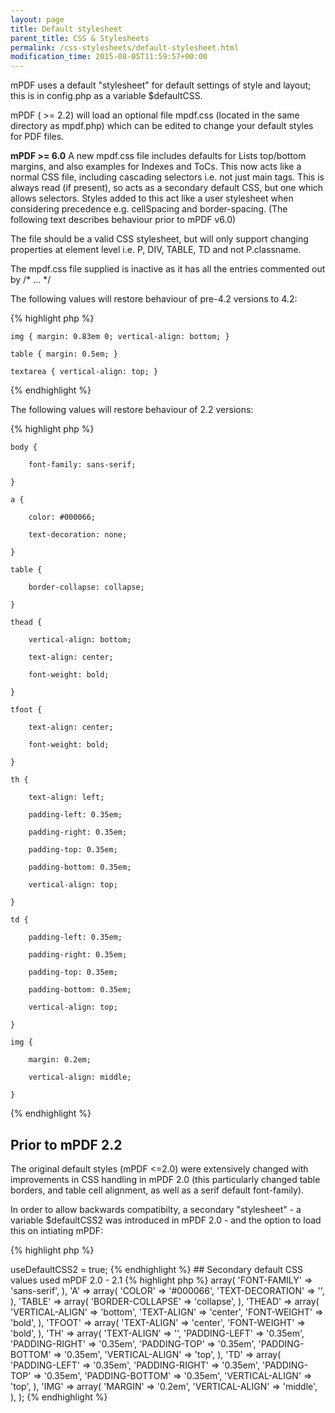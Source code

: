 ```yaml
---
layout: page
title: Default stylesheet
parent_title: CSS & Stylesheets
permalink: /css-stylesheets/default-stylesheet.html
modification_time: 2015-08-05T11:59:57+00:00
---
```


mPDF uses a default "stylesheet" for default settings of style and layout; this is in <span class="filename">config.php</span> as a variable <span class="parameter">$defaultCSS</span>.

mPDF ( >= 2.2) will load an optional file <span class="filename">mpdf.css</span> (located in the same directory as <span class="filename">mpdf.php</span>) which can be edited to change your default styles for PDF files.

**mPDF >= 6.0** A new mpdf.css file includes defaults for Lists top/bottom margins, and also examples for Indexes and ToCs. This now acts like a normal CSS file, including cascading selectors i.e. not just main tags. This is always read (if present), so acts as a secondary default CSS, but one which allows selectors. Styles added to this act like a user stylesheet when considering precedence e.g. cellSpacing and border-spacing. (The following text describes behaviour prior to mPDF v6.0)

The file should be a valid CSS stylesheet, but will only support changing properties at element level i.e. P, DIV, TABLE, TD and not P.classname.

The mpdf.css file supplied is inactive as it has all the entries commented out by /* ... */

The following values will restore behaviour of pre-4.2 versions to 4.2:

{% highlight php %}

    img { margin: 0.83em 0; vertical-align: bottom; }

    table { margin: 0.5em; }

    textarea { vertical-align: top; }
{% endhighlight %}

The following values will restore behaviour of 2.2 versions:

{% highlight php %}

    body {

        font-family: sans-serif;

    }

    a {

        color: #000066;

        text-decoration: none;

    }

    table {

        border-collapse: collapse;

    }

    thead {

        vertical-align: bottom;

        text-align: center;

        font-weight: bold;

    }

    tfoot {

        text-align: center;

        font-weight: bold;

    }

    th {

        text-align: left;

        padding-left: 0.35em;

        padding-right: 0.35em;

        padding-top: 0.35em;

        padding-bottom: 0.35em;

        vertical-align: top;

    }

    td {

        padding-left: 0.35em;

        padding-right: 0.35em;

        padding-top: 0.35em;

        padding-bottom: 0.35em;

        vertical-align: top;

    }

    img {

        margin: 0.2em;

        vertical-align: middle;

    }
{% endhighlight %}

## Prior to mPDF 2.2

The original default styles (mPDF <=2.0) were extensively changed with improvements in CSS handling in mPDF 2.0 (this particularly changed table borders, and table cell alignment, as well as a serif default font-family).

In order to allow backwards compatibilty, a secondary "stylesheet" - a variable $defaultCSS2 was introduced in mPDF 2.0 - and the option to load this on intiating mPDF:

{% highlight php %}
<?php

$mpdf->useDefaultCSS2 = true;
{% endhighlight %}

## Secondary default CSS values used mPDF 2.0 - 2.1

{% highlight php %}
<?php

var $defaultCSS2 = array(

    'BODY' => array(

        'FONT-FAMILY' => 'sans-serif',

    ),

    'A' => array(

        'COLOR' => '#000066',

        'TEXT-DECORATION' => '',

    ),

    'TABLE' => array(

        'BORDER-COLLAPSE' => 'collapse',

    ),

    'THEAD' => array(

        'VERTICAL-ALIGN' => 'bottom',

        'TEXT-ALIGN' => 'center',

        'FONT-WEIGHT' => 'bold',

    ),

    'TFOOT' => array(

        'TEXT-ALIGN' => 'center',

        'FONT-WEIGHT' => 'bold',

    ),

    'TH' => array(

        'TEXT-ALIGN' => '',

        'PADDING-LEFT' => '0.35em',

        'PADDING-RIGHT' => '0.35em',

        'PADDING-TOP' => '0.35em',

        'PADDING-BOTTOM' => '0.35em',

        'VERTICAL-ALIGN' => 'top',

    ),

    'TD' => array(

        'PADDING-LEFT' => '0.35em',

        'PADDING-RIGHT' => '0.35em',

        'PADDING-TOP' => '0.35em',

        'PADDING-BOTTOM' => '0.35em',

        'VERTICAL-ALIGN' => 'top',

    ),

    'IMG' => array(

        'MARGIN' => '0.2em',

        'VERTICAL-ALIGN' => 'middle',

    ),

);
{% endhighlight %}


